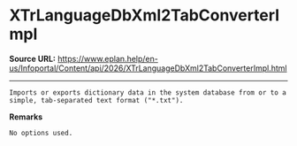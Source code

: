# XTrLanguageDbXml2TabConverterImpl

**Source URL:** https://www.eplan.help/en-us/Infoportal/Content/api/2026/XTrLanguageDbXml2TabConverterImpl.html

---

```
Imports or exports dictionary data in the system database from or to a simple, tab-separated text format ("*.txt").

```

**Remarks**

```
No options used.

```